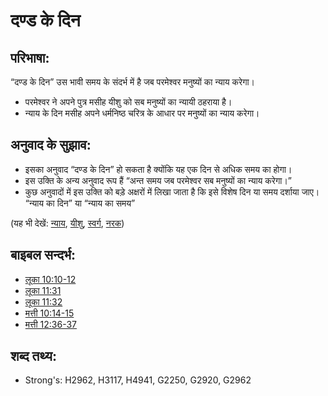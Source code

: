 # दण्ड के दिन #

## परिभाषा: ##

“दण्ड के दिन” उस भावी समय के संदर्भ में है जब परमेश्वर मनुष्यों का न्याय करेगा।

* परमेश्वर ने अपने पुत्र मसीह यीशु को सब मनुष्यों का न्यायी ठहराया है।
* न्याय के दिन मसीह अपने धर्मनिष्ठ चरित्र के आधार पर मनुष्यों का न्याय करेगा।

## अनुवाद के सुझाव: ##

* इसका अनुवाद “दण्ड के दिन” हो सकता है क्योंकि यह एक दिन से अधिक समय का होगा।
* इस उक्ति के अन्य अनुवाद रूप हैं “अन्त समय जब परमेश्वर सब मनुष्यों का न्याय करेगा।”
* कुछ अनुवादों में इस उक्ति को बड़े अक्षरों में लिखा जाता है कि इसे विशेष दिन या समय दर्शाया जाए। “न्याय का दिन” या “न्याय का समय”

(यह भी देखें: [न्याय](../kt/judge.md), [यीशु](../kt/jesus.md), [स्वर्ग](../kt/heaven.md), [नरक](../kt/hell.md))

## बाइबल सन्दर्भ: ##

* [लूका 10:10-12](rc://en/tn/help/luk/10/10)
* [लूका 11:31](rc://en/tn/help/luk/11/31)
* [लूका 11:32](rc://en/tn/help/luk/11/32)
* [मत्ती 10:14-15](rc://en/tn/help/mat/10/14)
* [मत्ती 12:36-37](rc://en/tn/help/mat/12/36)

## शब्द तथ्य: ##

* Strong's: H2962, H3117, H4941, G2250, G2920, G2962
